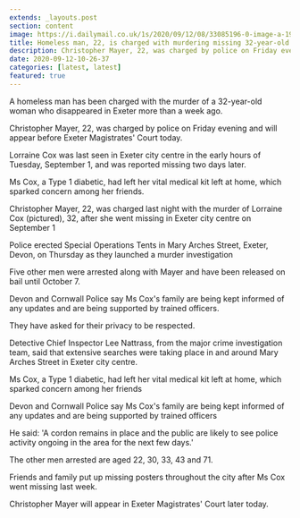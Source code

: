 ```yaml
---
extends: _layouts.post
section: content
image: https://i.dailymail.co.uk/1s/2020/09/12/08/33085196-0-image-a-19_1599896108704.jpg 
title: Homeless man, 22, is charged with murdering missing 32-year-old woman who disappeared 
description: Christopher Mayer, 22, was charged by police on Friday evening and will appear before Exeter Magistrates Court today. Lorraine Cox was last seen in Exeter city centre on September 1. 
date: 2020-09-12-10-26-37 
categories: [latest, latest] 
featured: true 
--- 
```

A homeless man has been charged with the murder of a 32-year-old woman who disappeared in Exeter more than a week ago.

Christopher Mayer, 22, was charged by police on Friday evening and will appear before Exeter Magistrates' Court today.

Lorraine Cox was last seen in Exeter city centre in the early hours of Tuesday, September 1, and was reported missing two days later.

Ms Cox, a Type 1 diabetic, had left her vital medical kit left at home, which sparked concern among her friends. 

Christopher Mayer, 22, was charged last night with the murder of Lorraine Cox (pictured), 32, after she went missing in Exeter city centre on September 1

Police erected Special Operations Tents in Mary Arches Street, Exeter, Devon, on Thursday as they launched a murder investigation

Five other men were arrested along with Mayer and have been released on bail until October 7.

Devon and Cornwall Police say Ms Cox's family are being kept informed of any updates and are being supported by trained officers.

They have asked for their privacy to be respected.

Detective Chief Inspector Lee Nattrass, from the major crime investigation team, said that extensive searches were taking place in and around Mary Arches Street in Exeter city centre.

Ms Cox, a Type 1 diabetic, had left her vital medical kit left at home, which sparked concern among her friends

Devon and Cornwall Police say Ms Cox's family are being kept informed of any updates and are being supported by trained officers

He said: 'A cordon remains in place and the public are likely to see police activity ongoing in the area for the next few days.'

The other men arrested are aged 22, 30, 33, 43 and 71.

Friends and family put up missing posters throughout the city after Ms Cox went missing last week.

Christopher Mayer will appear in Exeter Magistrates' Court later today. 

